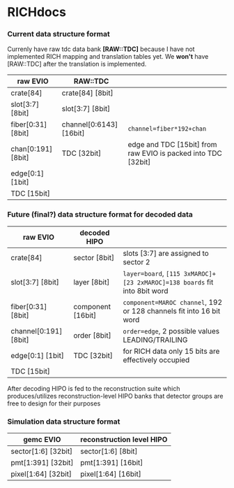 # RICHdocs
### Current data structure format
Currenly have raw tdc data bank **[RAW::TDC]** because I have not implemented RICH mapping and translation tables yet. We **won't** have [RAW::TDC] after the translation is implemented.

| raw EVIO | RAW::TDC ||
|----------|--------------|---|
| crate[84] | crate[84] [8bit]
| slot[3:7] [8bit] | slot[3:7] [8bit]
| fiber[0:31] [8bit] | channel[0:6143] [16bit] | `channel=fiber*192+chan`
| chan[0:191] [8bit] | TDC [32bit] | edge and TDC [15bit] from raw EVIO is packed into TDC [32bit]
| edge[0:1] [1bit]
| TDC [15bit]

### Future (final?) data structure format for decoded data

| raw EVIO | decoded HIPO ||
|----------|--------------|---|
| crate[84] | sector [8bit] | slots [3:7] are assigned to sector 2
| slot[3:7] [8bit] | layer [8bit] | `layer=board`, `[115 3xMAROC]+[23 2xMAROC]=138 boards` fit into 8bit word
| fiber[0:31] [8bit] | component [16bit] | `component=MAROC channel`, 192 or 128 channels fit into 16 bit word
| channel[0:191] [8bit] | order [8bit] | `order=edge`, 2 possible values LEADING/TRAILING
| edge[0:1] [1bit] | TDC [32bit] | for RICH data only 15 bits are effectively occupied
| TDC [15bit]

After decoding HIPO is fed to the reconstruction suite which produces/utilizes reconstruction-level HIPO banks that detector groups are free to design for their purposes

### Simulation data structure format

| gemc EVIO | reconstruction level HIPO |
|---|---|
| sector[1:6] [32bit] | sector[1:6] [8bit] | 
| pmt[1:391] [32bit] | pmt[1:391] [16bit] | 
| pixel[1:64] [32bit] | pixel[1:64] [16bit] | 
